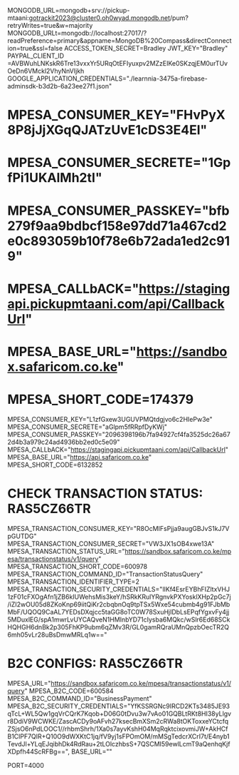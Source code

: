 MONGODB_URL=mongodb+srv://pickup-mtaani:gotrackit2023@cluster0.oh0wyad.mongodb.net/pum?retryWrites=true&w=majority
MONGODB_URLt=mongodb://localhost:27017/?readPreference=primary&appname=MongoDB%20Compass&directConnection=true&ssl=false
ACCESS_TOKEN_SECRET=Bradley
JWT_KEY="Bradley"
PAYPAL_CLIENT_ID =AVBWuhLNKskR6Tre13vxxYr5URqOtEFIyuxpv2MZzEIKe0SKzqjEM0urTUvOeDn6VMckl2VhyNnVIjkh
GOOGLE_APPLICATION_CREDENTIALS="./learnnia-3475a-firebase-adminsdk-b3d2b-6a23ee27f1.json"

# MPESA_CONSUMER_KEY="FHvPyX8P8jJjXGqQJATzUvE1cDS3E4El"
# MPESA_CONSUMER_SECRETE="1GpfPi1UKAlMh2tI"
# MPESA_CONSUMER_PASSKEY="bfb279f9aa9bdbcf158e97dd71a467cd2e0c893059b10f78e6b72ada1ed2c919"
# MPESA_CALLbACK="https://stagingapi.pickupmtaani.com/api/CallbackUrl"
# MPESA_BASE_URL="https://sandbox.safaricom.co.ke"
# MPESA_SHORT_CODE=174379

MPESA_CONSUMER_KEY="L1zfGxew3UGUVPMQtdgjvo6c2HIePw3e"
MPESA_CONSUMER_SECRETE="aGlpm5fRRpfDyKWj"
MPESA_CONSUMER_PASSKEY="2096398196b7fa94927cf4fa3525dc26a672d4b3a979c24ad4936bb2ed0c5e09"
MPESA_CALLbACK="https://stagingapi.pickupmtaani.com/api/CallbackUrl"
MPESA_BASE_URL="https://api.safaricom.co.ke"
MPESA_SHORT_CODE=6132852

# CHECK TRANSACTION STATUS:  RAS5CZ66TR
MPESA_TRANSACTION_CONSUMER_KEY="R8OcMIFsPjja9augGBJvS1kJ7VpGUTDG"
MPESA_TRANSACTION_CONSUMER_SECRET="VW3JX1sOB4xwe13A"
MPESA_TRANSACTION_STATUS_URL="https://sandbox.safaricom.co.ke/mpesa/transactionstatus/v1/query"
MPESA_TRANSACTION_SHORT_CODE=600978
MPESA_TRANSACTION_COMMAND_ID="TransactionStatusQuery"
MPESA_TRANSACTION_IDENTIFIER_TYPE=2
MPESA_TRANSACTION_SECURITY_CREDENTIALS="lIKf4EsrEYBhFIZltxVHJ1zF01cFXOgAfn1jZB6kIUWehsMis3keY/hSRkKRulYRgnvkPXYosklXHp2pGc7j/iZI2wOU05d8ZKoKnp69iitQiKr2cbqbnOq9tpTSx5Wxe54cubmb4g91FJbMbMbF/UQOQ9CaAL7YEDsDXqjcc5taGG8oTC0W78SxuHjIDbLsEPqfYgxvFy4jj5MDuxlEG/spA1mwrLvUYCAQveN1HMInbYD71cIysba6MQkc/wSlr6Ed68SCkHQHGH6dnBk2p305FhKP9ubm6qZMv3R/GL0gamRQraUMnQpzbOecTR2Q6mh05vLr28uBsDmwMRLq1w=="

# B2C CONFIGS:  RAS5CZ66TR
MPESA_URL="https://sandbox.safaricom.co.ke/mpesa/transactionstatus/v1/query"
MPESA_B2C_CODE=600584
MPESA_B2C_COMMAND_ID="BusinessPayment"
MPESA_B2C_SECURITY_CREDENTIALS="YfKSSRGNc9IRCD2KTs3485JE93qTcL+WL5Qw1gqVrCQrK7Kqob+D06G0tDvu3w7vAo01GQBLtRKt8HI38yLlgvr8DdiV9WCWKE/ZascACDy9oAFvh27ksecBmXSm2cRWa8tOKToxxeYCtcfqZSjsO6nPdLOOC1//rhbmShrh/1Xa0s7ayvKshH04MqRqktcixovmiJW+AkHCfB1ClPF7QIR+Q10O9dWXKtC1jq/fV9yj1sFPOmOM/mMSgTedcrXCrI7t/E4nyb1TevdJl+YLqEJqibhDk4RdRau+2tLOlczhbsS+7QSCMI59ewlLcmT9aQenhqKjfXDpfh44ScRFBg==",
BASE_URL=""


PORT=4000
